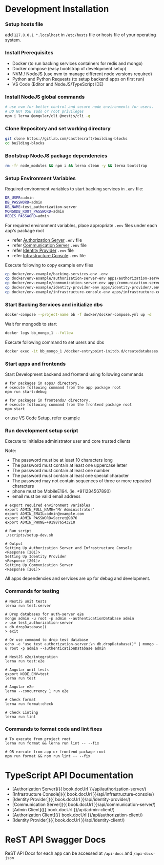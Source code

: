# Development Installation

### Setup hosts file

add `127.0.0.1 *.localhost` in `/etc/hosts` file or hosts file of your operating system.

### Install Prerequisites

- Docker (to run backing services containers for redis and mongo)
- Docker compose (easy bootstrap of development setup)
- NVM / NodeJS (use nvm to manage different node versions required)
- Python and Python Requests (to setup backend apps on first run)
- VS Code (Editor and NodeJS/TypeScript IDE)

### Install NodeJS global commands

```sh
# use nvm for better control and secure node environments for users.
# DO NOT USE sudo or root privileges
npm i lerna @angular/cli @nestjs/cli -g
```

### Clone Repository and set working directory

```sh
git clone https://gitlab.com/castlecraft/building-blocks
cd building-blocks
```

### Bootstrap NodeJS package dependencies

```sh
rm -fr node_modules && npm i && lerna clean -y && lerna bootstrap
```

### Setup Environment Variables

Required environment variables to start backing services in `.env` file:

```sh
DB_USER=admin
DB_PASSWORD=admin
DB_NAME=test_authorization-server
MONGODB_ROOT_PASSWORD=admin
REDIS_PASSWORD=admin
```

For required environment variables, place appropriate `.env` files under each app's package root

- refer [Authorization Server](/authorization-server/README.md) `.env` file
- refer [Communication Server](/communication-server/README.md) `.env` file
- refer [Identity Provider](/identity-provider/README.md) `.env` file
- refer [Infrastructure Console](/infrastructure-console/README.md) `.env` file

Execute following to copy example env files

```sh
cp docker/env-example/backing-services-env .env
cp docker/env-example/authorization-server-env apps/authorization-server/.env
cp docker/env-example/communication-server-env apps/communication-server/.env
cp docker/env-example/identity-provider-env apps/identity-provider/.env
cp docker/env-example/infrastructure-console-env apps/infrastructure-console/.env
```

### Start Backing Services and initialize dbs

```sh
docker-compose --project-name bb -f docker/docker-compose.yml up -d
```

Wait for mongodb to start

```sh
docker logs bb_mongo_1 --follow
```

Execute following command to set users and dbs

```sh
docker exec -it bb_mongo_1 /docker-entrypoint-initdb.d/createdatabases.sh
```

### Start apps and frontends

Start Development backend and frontend using following commands

```
# for packages in apps/ directory,
# execute following command from the app package root
npm run start:debug

# for packages in frontends/ directory,
# execute following command from the frontend package root
npm start
```

or use VS Code Setup, refer [example](/development/vscode.md)

### Run development setup script

Execute to initialize administrator user and core trusted clients

Note:

- The password must be at least 10 characters long
- The password must contain at least one uppercase letter
- The password must contain at least one number
- The password must contain at least one special character
- The password may not contain sequences of three or more repeated characters
- phone must be MobileE164. (ie. +911234567890)
- email must be valid email address

```
# export required environment variables
export ADMIN_FULL_NAME="Mr Administrator"
export ADMIN_EMAIL=admin@example.com
export ADMIN_PASSWORD=Secret@9876
export ADMIN_PHONE=+919876543210

# Run script
./scripts/setup-dev.sh

# Output
Setting Up Authorization Server and Infrastructure Console
<Response [201]>
Setting Up Identity Provider
<Response [201]>
Setting Up Communication Server
<Response [201]>
```

All apps dependencies and services are up for debug and development.

### Commands for testing

```
# NestJS unit tests
lerna run test:server

# Drop databases for auth-server e2e
mongo admin -u root -p admin --authenticationDatabase admin
> use test_authorization-server
> db.dropDatabase()
> exit

# Or use command to drop test database
echo -e "use test_authorization-server;\n db.dropDatabase()" | mongo -u root -p admin --authenticationDatabase admin

# NestJS e2e/integration
lerna run test:e2e

# Angular unit tests
export NODE_ENV=test
lerna run test

# Angular e2e
lerna --concurrency 1 run e2e

# Check format
lerna run format:check

# Check Linting
lerna run lint
```

### Commands to format code and lint fixes

```
# To execute from project root
lerna run format && lerna run lint -- --fix

# OR execute from app or frontend package root
npm run format && npm run lint -- --fix
```

# TypeScript API Documentation

* [Authorization Server]({{ book.docUrl }}/api/authorization-server/)
* [Infrastructure Console]({{ book.docUrl }}/api/infrastructure-console/)
* [Identity Provider]({{ book.docUrl }}/api/identity-provider/)
* [Communication Server]({{ book.docUrl }}/api/communication-server/)
* [Admin Client]({{ book.docUrl }}/api/admin-client/)
* [Authorization Client]({{ book.docUrl }}/api/authorization-client/)
* [Identity Provider]({{ book.docUrl }}/api/identity-client/)

# ReST API Swagger Docs

ReST API Docs for each app can be accessed at `/api-docs` and `/api-docs-json`
